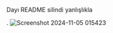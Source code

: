 Dayı README silindi yanlışlıkla  


.
![Screenshot 2024-11-05 015423](https://github.com/user-attachments/assets/473bc5f6-223c-4917-90f8-1d3335331274)